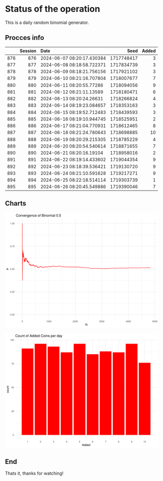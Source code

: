 # Status of the operation
  
  This is a daily random binomial generator.
  
## Procces info

|    | Session|Date                       |       Seed| Added|
|:---|-------:|:--------------------------|----------:|-----:|
|876 |     876|2024-06-07 08:20:17.430384 | 1717748417|     3|
|877 |     877|2024-06-08 08:18:58.722371 | 1717834739|     3|
|878 |     878|2024-06-09 08:18:21.756156 | 1717921102|     3|
|879 |     879|2024-06-10 08:21:16.707804 | 1718007677|     7|
|880 |     880|2024-06-11 08:20:55.77286  | 1718094056|     9|
|881 |     881|2024-06-12 08:21:11.13589  | 1718180471|     6|
|882 |     882|2024-06-13 08:20:24.26631  | 1718266824|     4|
|883 |     883|2024-06-14 08:19:23.084657 | 1718353163|     3|
|884 |     884|2024-06-15 08:19:52.712483 | 1718439593|     3|
|885 |     885|2024-06-16 08:19:10.944745 | 1718525951|     2|
|886 |     886|2024-06-17 08:21:04.770931 | 1718612465|     8|
|887 |     887|2024-06-18 08:21:24.780643 | 1718698885|    10|
|888 |     888|2024-06-19 08:20:29.215305 | 1718785229|     4|
|889 |     889|2024-06-20 08:20:54.540614 | 1718871655|     7|
|890 |     890|2024-06-21 08:20:16.19104  | 1718958016|     2|
|891 |     891|2024-06-22 08:19:14.433602 | 1719044354|     9|
|892 |     892|2024-06-23 08:18:39.536421 | 1719130720|     9|
|893 |     893|2024-06-24 08:21:10.591628 | 1719217271|     9|
|894 |     894|2024-06-25 08:22:18.514114 | 1719303739|     1|
|895 |     895|2024-06-26 08:20:45.549886 | 1719390046|     7|

## Charts 

![](charts/plot1.png)

![](charts/plot2.png)

## End

Thats it, thanks for watching!
